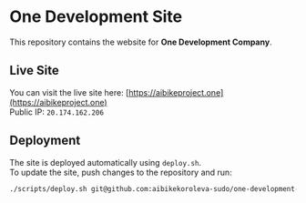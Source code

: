 # One Development Site

This repository contains the website for **One Development Company**.

## Live Site

You can visit the live site here: [https://aibikeproject.one](https://aibikeproject.one)  
Public IP: `20.174.162.206`

## Deployment

The site is deployed automatically using `deploy.sh`.  
To update the site, push changes to the repository and run:

```bash
./scripts/deploy.sh git@github.com:aibikekoroleva-sudo/one-development-site.git main
